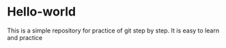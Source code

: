 # Hello-world
This is a simple repository for practice of git step by step.
It is easy to learn and practice
